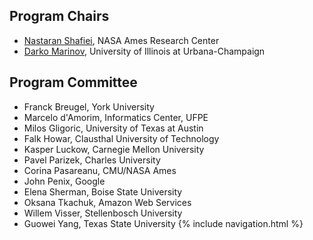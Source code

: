 ## Program Chairs
* [Nastaran Shafiei](https://ti.arc.nasa.gov/profile/nshafiei/), NASA Ames Research Center
* [Darko Marinov](http://mir.cs.illinois.edu/marinov/), University of Illinois at Urbana-Champaign


## Program Committee
* Franck Breugel, York University
* Marcelo d'Amorim, Informatics Center, UFPE
* Milos Gligoric, University of Texas at Austin
* Falk Howar, Clausthal University of Technology
* Kasper Luckow, Carnegie Mellon University
* Pavel Parizek, Charles University
* Corina Pasareanu, CMU/NASA Ames
* John Penix, Google
* Elena Sherman, Boise State University
* Oksana Tkachuk, Amazon Web Services
* Willem Visser, Stellenbosch University
* Guowei Yang, Texas State University
{% include navigation.html %}
